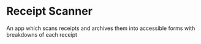 # Receipt Scanner
An app which scans receipts and archives them into accessible forms with breakdowns of each receipt


